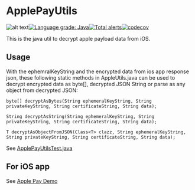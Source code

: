 # ApplePayUtils
![alt text](https://travis-ci.com/hoaknoppix/ApplePayUtils.svg?branch=master)[![Language grade: Java](https://img.shields.io/lgtm/grade/java/g/hoaknoppix/ApplePayUtils.svg?logo=lgtm&logoWidth=18)](https://lgtm.com/projects/g/hoaknoppix/ApplePayUtils/context:java)[![Total alerts](https://img.shields.io/lgtm/alerts/g/hoaknoppix/ApplePayUtils.svg?logo=lgtm&logoWidth=18)](https://lgtm.com/projects/g/hoaknoppix/ApplePayUtils/alerts/)[![codecov](https://codecov.io/gh/hoaknoppix/ApplePayUtils/branch/master/graph/badge.svg)](https://codecov.io/gh/hoaknoppix/ApplePayUtils)


This is the java util to decrypt apple payload data from iOS.

## Usage 

With the ephemralKeyString and the encrypted data from ios app response json, these following static methods in AppleUtils.java can be used to decrypt encrypted data as byte[], decrypted JSON String or parse as any object from decrypted JSON:

  `byte[] decryptAsBytes(String ephemeralKeyString, String privateKeyString, String certificateString, String data);`
  
  `String decryptAsString(String ephemeralKeyString, String privateKeyString, String certificateString, String data);`
  
  `T decryptAsObjectFromJSON(Class<T> clazz, String ephemeralKeyString, String privateKeyString, String certificateString, String data);`
  
See [ApplePayUtilsTest.java](https://github.com/hoaknoppix/ApplePayUtils/blob/master/src/test/java/ApplePayUtilsTest.java)

## For iOS app 
See [Apple Pay Demo](https://github.com/hoaknoppix/ApplePayDemo)
